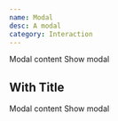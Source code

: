 ```yaml
---
name: Modal
desc: A modal
category: Interaction
---
```


<core-knobs  element="core-modal">
<core-modal id="modal">
  Modal content
</core-modal>
<core-button onclick="modal.show()">Show modal</core-button>
</core-knobs>

## With Title

<core-knobs hideTabs  element="core-modal">
<core-modal title="Title" id="modalTwo">
  Modal content
</core-modal>
<core-button onclick="modalTwo.show()">Show modal</core-button>
</core-knobs>

